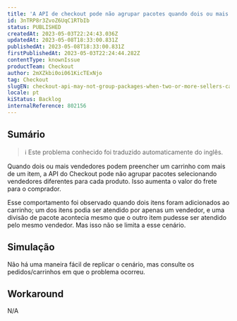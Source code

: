 ```yaml
---
title: 'A API de checkout pode não agrupar pacotes quando dois ou mais vendedores podem atender'
id: 3nTRP8r3ZvoZ6UqC1RTbIb
status: PUBLISHED
createdAt: 2023-05-03T22:24:43.036Z
updatedAt: 2023-05-08T18:33:00.831Z
publishedAt: 2023-05-08T18:33:00.831Z
firstPublishedAt: 2023-05-03T22:24:44.282Z
contentType: knownIssue
productTeam: Checkout
author: 2mXZkbi0oi061KicTExNjo
tag: Checkout
slugEN: checkout-api-may-not-group-packages-when-two-or-more-sellers-can-fulfill
locale: pt
kiStatus: Backlog
internalReference: 802156
---
```


## Sumário

>ℹ️ Este problema conhecido foi traduzido automaticamente do inglês.


Quando dois ou mais vendedores podem preencher um carrinho com mais de um item, a API do Checkout pode não agrupar pacotes selecionando vendedores diferentes para cada produto. Isso aumenta o valor do frete para o comprador.

Esse comportamento foi observado quando dois itens foram adicionados ao carrinho; um dos itens podia ser atendido por apenas um vendedor, e uma divisão de pacote acontecia mesmo que o outro item pudesse ser atendido pelo mesmo vendedor. Mas isso não se limita a esse cenário.

## Simulação


Não há uma maneira fácil de replicar o cenário, mas consulte os pedidos/carrinhos em que o problema ocorreu.



## Workaround


N/A




